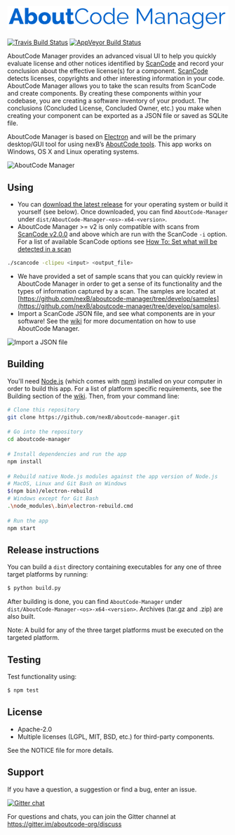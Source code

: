 # <img src="assets/app/images/aboutcode-logo.png" align="center" alt="AboutCode Manager">

[![Travis Build Status](https://travis-ci.org/nexB/aboutcode-manager.svg?branch=develop)](https://travis-ci.org/nexB/aboutcode-manager) 
[![AppVeyor Build Status](https://ci.appveyor.com/api/projects/status/github/nexB/aboutcode-manager)](https://ci.appveyor.com/project/nexB/aboutcode-manager)

AboutCode Manager provides an advanced visual UI to help you quickly evaluate
license and other notices identified by 
[ScanCode](https://github.com/nexB/scancode-toolkit/) and record your conclusion
about the effective license(s) for a component.
[ScanCode](https://github.com/nexB/scancode-toolkit/) detects licenses, copyrights 
and other interesting information in your code. AboutCode Manager allows you to take the
scan results from ScanCode and create components. By creating these components 
within your codebase, you are creating a software inventory of your product. 
The conclusions (Concluded License, Concluded Owner, etc.) you make when 
creating your component can be exported as a JSON file or saved as SQLite file.

AboutCode Manager is based on
[Electron](https://electron.atom.io/) and will be the primary desktop/GUI tool 
for using nexB’s [AboutCode tools](https://github.com/nexB/aboutcode). This app 
works on Windows, OS X and Linux operating systems.

![AboutCode Manager](https://github.com/nexB/aboutcode-manager/wiki/aboutcode-manager-chart-summary.gif)

## Using

* You can [download the latest release](https://github.com/nexB/aboutcode-manager/releases) 
for your operating system or build it yourself (see below). Once downloaded, you 
can find `AboutCode-Manager` under `dist/AboutCode-Manager-<os>-x64-<version>`.
* AboutCode Manager >= v2 is only compatible with scans from 
[ScanCode v2.0.0](https://github.com/nexB/scancode-toolkit/releases) and 
above which are run with the ScanCode `-i` option. For a list of available ScanCode 
options see [How To: Set what will be detected in a scan](https://github.com/nexB/scancode-toolkit/wiki/How-To:-Set-what-will-be-detected-in-a-scan)

```bash
./scancode -clipeu <input> <output_file>
```

* We have provided a set of sample scans that you can quickly review in 
AboutCode Manager in order to get a sense of its functionality and the types of 
information captured by a scan.  The samples are located at 
[https://github.com/nexB/aboutcode-manager/tree/develop/samples](https://github.com/nexB/aboutcode-manager/tree/develop/samples).
* Import a ScanCode JSON file, and see what components are in your software! See 
the [wiki](https://github.com/nexB/aboutcode-manager/wiki#tutorials) for more 
documentation on how to use AboutCode Manager.

![Import a JSON file](https://github.com/nexB/aboutcode-manager/wiki/import-json-file.gif)

## Building

You'll need [Node.js](https://nodejs.org) (which comes with [npm](http://npmjs.com)) 
installed on your computer in order to build this app. For a list of platform 
specific requirements, see the Building section of the [wiki](https://github.com/nexB/aboutcode-manager/wiki/Building).
Then, from your command line:

```bash
# Clone this repository
git clone https://github.com/nexB/aboutcode-manager.git

# Go into the repository
cd aboutcode-manager

# Install dependencies and run the app
npm install

# Rebuild native Node.js modules against the app version of Node.js
# MacOS, Linux and Git Bash on Windows
$(npm bin)/electron-rebuild
# Windows except for Git Bash
.\node_modules\.bin\electron-rebuild.cmd

# Run the app
npm start
```

## Release instructions

You can build a `dist` directory containing executables for any one of three 
target platforms by running:

```bash
$ python build.py
```

After building is done, you can find `AboutCode-Manager` under 
`dist/AboutCode-Manager-<os>-x64-<version>`. Archives (tar.gz and .zip) are 
also built.

Note: A build for any of the three target platforms must be executed on the 
targeted platform.

## Testing

Test functionality using:

```bash
$ npm test
```

## License

* Apache-2.0
* Multiple licenses (LGPL, MIT, BSD, etc.) for third-party components.

See the NOTICE file for more details.

## Support

If you have a question, a suggestion or find a bug, enter an issue.

[![Gitter chat](https://badges.gitter.im/aboutcode-org/gitter.png)](https://gitter.im/aboutcode-org/discuss)

For questions and chats, you can join the Gitter channel at https://gitter.im/aboutcode-org/discuss
